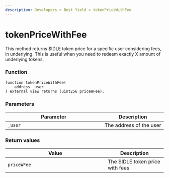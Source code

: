 ```yaml
---
description: Developers > Best Yield > tokenPriceWithFee
---
```


# tokenPriceWithFee

This method returns $IDLE token price for a specific user considering fees, in underlying. This is useful when you need to redeem exactly X amount of underlying tokens.

### Function

```solidity
function tokenPriceWithFee(
    address _user
) external view returns (uint256 priceWFee);
```

### Parameters

<table><thead><tr><th width="292">Parameter</th><th>Description</th></tr></thead><tbody><tr><td><code>_user</code></td><td>The address of the user</td></tr></tbody></table>

### Return values

<table><thead><tr><th width="302">Value</th><th>Description</th></tr></thead><tbody><tr><td><code>priceWFee</code></td><td>The $IDLE token price with fees</td></tr></tbody></table>
